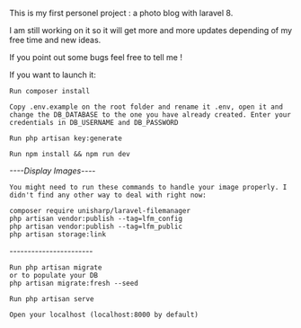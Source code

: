 This is my first personel project : a photo blog with laravel 8.

I am still working on it so it will get more and more updates depending of my free time and new ideas.

If you point out some bugs feel free to tell me !


If you want to launch it:

    Run composer install

    Copy .env.example on the root folder and rename it .env, open it and change the DB_DATABASE to the one you have already created. Enter your credentials in DB_USERNAME and DB_PASSWORD

    Run php artisan key:generate

    Run npm install && npm run dev

*----Display Images----*

    You might need to run these commands to handle your image properly. I didn't find any other way to deal with right now:
    
    composer require unisharp/laravel-filemanager
    php artisan vendor:publish --tag=lfm_config
    php artisan vendor:publish --tag=lfm_public
    php artisan storage:link

*-----------------------*

    Run php artisan migrate
    or to populate your DB
    php artisan migrate:fresh --seed

    Run php artisan serve

    Open your localhost (localhost:8000 by default)
